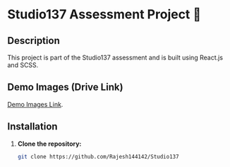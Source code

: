 # Studio137 Assessment Project 🚀

## Description

This project is part of the Studio137 assessment and is built using React.js and SCSS.

## Demo Images (Drive Link)

 [Demo Images Link](https://drive.google.com/drive/folders/1tQfg7gKWD5YlKXvPpTCWo0JyUFER27_9).




## Installation

1. **Clone the repository:**

   ```bash
   git clone https://github.com/Rajesh144142/Studio137
